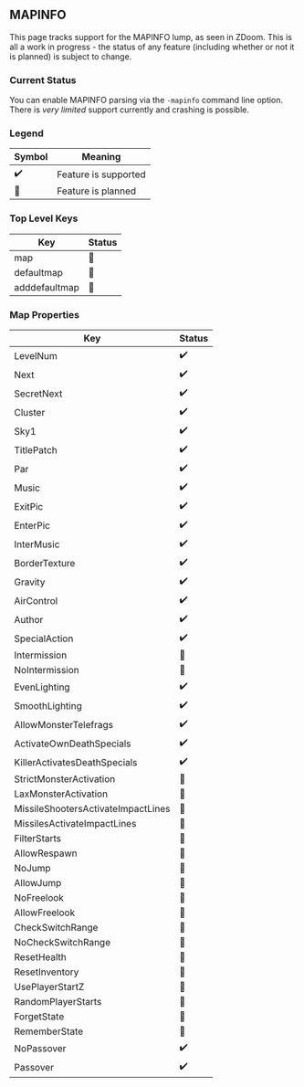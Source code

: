 ## MAPINFO

This page tracks support for the MAPINFO lump, as seen in ZDoom. This is all a work in progress - the status of any feature (including whether or not it is planned) is subject to change.

### Current Status

You can enable MAPINFO parsing via the `-mapinfo` command line option. There is *very limited* support currently and crashing is possible.

### Legend

| Symbol             | Meaning                        |
| ------------------ | ------------------------------ |
| :heavy_check_mark: | Feature is supported           |
| :telescope:        | Feature is planned             |

### Top Level Keys

| Key           | Status          |
| ------------- | --------------- |
| map           | :telescope:     |
| defaultmap    | :telescope:     |
| adddefaultmap | :telescope:     |

### Map Properties

| Key                                | Status          |
| ---------------------------------- | --------------- |
| LevelNum                           | :heavy_check_mark: |
| Next                               | :heavy_check_mark: |
| SecretNext                         | :heavy_check_mark: |
| Cluster                            | :heavy_check_mark: |
| Sky1                               | :heavy_check_mark: |
| TitlePatch                         | :heavy_check_mark: |
| Par                                | :heavy_check_mark: |
| Music                              | :heavy_check_mark: |
| ExitPic                            | :heavy_check_mark: |
| EnterPic                           | :heavy_check_mark: |
| InterMusic                         | :heavy_check_mark: |
| BorderTexture                      | :heavy_check_mark: |
| Gravity                            | :heavy_check_mark: |
| AirControl                         | :heavy_check_mark: |
| Author                             | :heavy_check_mark: |
| SpecialAction                      | :heavy_check_mark: |
| Intermission                       | :telescope:     |
| NoIntermission                     | :telescope:     |
| EvenLighting                       | :heavy_check_mark: |
| SmoothLighting                     | :heavy_check_mark: |
| AllowMonsterTelefrags              | :heavy_check_mark: |
| ActivateOwnDeathSpecials           | :heavy_check_mark: |
| KillerActivatesDeathSpecials       | :heavy_check_mark: |
| StrictMonsterActivation            | :telescope:     |
| LaxMonsterActivation               | :telescope:     |
| MissileShootersActivateImpactLines | :telescope:     |
| MissilesActivateImpactLines        | :telescope:     |
| FilterStarts                       | :telescope:     |
| AllowRespawn                       | :telescope:     |
| NoJump                             | :telescope:     |
| AllowJump                          | :telescope:     |
| NoFreelook                         | :telescope:     |
| AllowFreelook                      | :telescope:     |
| CheckSwitchRange                   | :telescope:     |
| NoCheckSwitchRange                 | :telescope:     |
| ResetHealth                        | :telescope:     |
| ResetInventory                     | :telescope:     |
| UsePlayerStartZ                    | :telescope:     |
| RandomPlayerStarts                 | :telescope:     |
| ForgetState                        | :telescope:     |
| RememberState                      | :telescope:     |
| NoPassover                         | :heavy_check_mark: |
| Passover                           | :heavy_check_mark: |
